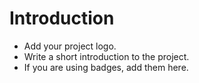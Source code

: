 # Introduction
- Add your project logo.
- Write a short introduction to the project.
- If you are using badges, add them here.
